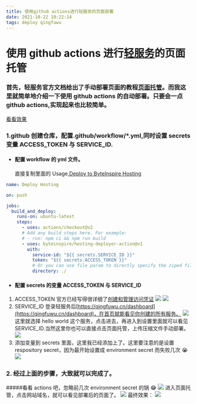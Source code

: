 ```yaml
---
title: 使用github actions进行轻服务的页面部署
date: 2021-10-22 10:22:14
tags: deploy qingfuwu
---
```


# 使用 github actions 进行[轻服务](https://qingfuwu.cn/)的页面托管

### 首先，轻服务官方文档给出了手动部署页面的教程[页面托管](https://qingfuwu.cn/docs/openapi/sdk/hosting.html#%E8%8E%B7%E5%8F%96%E9%A1%B5%E9%9D%A2%E6%89%98%E7%AE%A1%E4%BF%A1%E6%81%AF)。而我这里就简单地介绍一下使用 github actions 的自动部署。只要会一点 github actions,实现起来也比较简单。

[看看效果](https://qcjtoy.web.cloudendpoint.cn/)

### 1.github 创建仓库，配置.github/workflow/\*.yml,同时设置 secrets 变量 ACCESS_TOKEN 与 SERVICE_ID.

- #### 配置 workflow 的 yml 文件。
  直接复制里面的 Usage,[Deploy to ByteInspire Hosting](https://github.com/marketplace/actions/deploy-to-byteinspire-hosting)

```yaml
name: Deploy Hosting

on: push

jobs:
  build_and_deploy:
    runs-on: ubuntu-latest
    steps:
      - uses: actions/checkout@v2
      # Add any build steps here. For example:
      # - run: npm ci && npm run build
      - uses: byteinspire/hosting-deployer-action@v1
        with:
          service-id: "${{ secrets.SERVICE_ID }}"
          token: "${{ secrets.ACCESS_TOKEN }}"
          # Or you can use file param to directly specify the ziped file path
          directory: ./
```

<!-- more -->

- #### 配置 secrets 的变量 ACCESS_TOKEN 与 SERVICE_ID

1. ACCESS_TOKEN
   官方已经写得很详细了[创建和管理访问凭证](https://qingfuwu.cn/docs/openapi/personaltoken.html#%E5%88%9B%E5%BB%BA%E4%B8%AA%E4%BA%BA%E8%AE%BF%E9%97%AE%E5%87%AD%E8%AF%81)
   ![](https://gitee.com/gitme-H/images-bed/raw/master/img/202110221004.png)
   ![](https://gitee.com/gitme-H/images-bed/raw/master/img/202110221006.png)
2. SERVICE_ID
   登录轻服务后[https://qingfuwu.cn/dashboard](https://qingfuwu.cn/dashboard)，在首页就能看见你创建的所有服务。
   ![](https://gitee.com/gitme-H/images-bed/raw/master/img/202110220950.png)
   这里就选择 hello world 这个服务，点击进去，再进入到设置里面就可以看见 SERVICE_ID.当然这里你也可以直接点击页面托管，上传压缩文件手动部署。![](https://gitee.com/gitme-H/images-bed/raw/master/img/202110220952.png)
3. 添加变量到 secrets 里面，这里我已经添加上了。这里要注意的是设置 respository secret，因为最开始设置成 environment secret 而失败几次 😭
   ![](https://gitee.com/gitme-H/images-bed/raw/master/img/202110220955.png)

### 2. 经过上面的步骤，大致就可以完成了。

#####看看 actions 吧，忽略前几次 environment secret 的锅 😂
![](https://gitee.com/gitme-H/images-bed/raw/master/img/202110221013.png)
进入页面托管，点击网站域名，就可以看见部署后的页面了。
![](https://gitee.com/gitme-H/images-bed/raw/master/img/202110221016.png)
最终效果：
![](https://gitee.com/gitme-H/images-bed/raw/master/img/202110221025.png)
